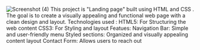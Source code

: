 ![Screenshot (4)](https://github.com/user-attachments/assets/58340006-c282-40ba-a70e-8a4f34ddc200)
This project is "Landing page" built using HTML and CSS . The goal is to create a visually appealing and functional web page with a clean design and layout.
Technologies used :
HTML5: For Structuring the web content
CSS3: For Styling and layout
Featues:
Navigation Bar: Simple and user-friendly menu
Styled sections: Organized and visually appealing content layout
Contact Form: Allows users to reach out
